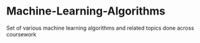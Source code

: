 # Machine-Learning-Algorithms
Set of various machine learning algorithms and related topics done across coursework
